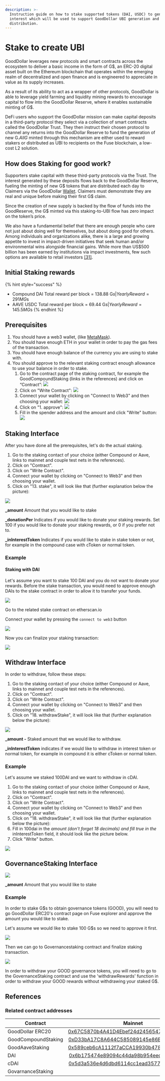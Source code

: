 ```yaml
---
description: >-
  Instruction guide on how to stake supported tokens (DAI, USDC) to generate
  interest which will be used to support GoodDollar UBI generation and
  distribution.
---
```


# Stake to create UBI

GoodDollar leverages new protocols and smart contracts across the ecosystem to deliver a basic income in the form of G$, an ERC-20 digital asset built on the Ethereum blockchain that operates within the emerging realm of decentralized and open finance and is engineered to appreciate in value as its supply increases.

As a result of its ability to act as a wrapper of other protocols, GoodDollar is able to leverage yield farming and liquidity mining rewards to encourage capital to flow into the GoodDollar Reserve, where it enables sustainable minting of G$.&#x20;

DeFi users who support the GoodDollar mission can make capital deposits in a third-party protocol they select via a collection of smart contracts called the GoodDollar Trust. They then instruct their chosen protocol to channel any returns into the GoodDollar Reserve to fund the generation of new G$. All G$ minted through this mechanism are either used to reward stakers or distributed as UBI to recipients on the Fuse blockchain, a low-cost L2 solution.

## How does Staking for good work?

Supporters stake capital with these third-party protocols via the Trust. The interest generated by these deposits flows back to the GoodDollar Reserve, fueling the minting of new G$ tokens that are distributed each day to Claimers via the GoodDollar [Wallet](../developer-guides/good-wallet.md). Claimers must demonstrate they are real and unique before making their first G$ claim.

Since the creation of new supply is backed by the flow of funds into the GoodReserve, the G$ minted via this staking-to-UBI flow has zero impact on the token’s price.

We also have a fundamental belief that there are enough people who care not just about doing well for themselves, but about doing good for others. Among individuals and organizations alike, there is a large and growing appetite to invest in impact-driven initiatives that seek human and/or environmental wins alongside financial gains. While more than US$500 billion has been earned by institutions via impact investments, few such options are available to retail investors [\[31\]](https://docs.google.com/document/d/1f5FaM1QDrspnR6DS4f3Q3VVKpMHmyTnk4gpI8ZhjKz0/edit#heading=h.deboh2hhn6l1).

## **Initial Staking rewards**

{% hint style="success" %}
* Compound DAI Total reward per block = 138.88 G$s | Yearly Reward = 291M G$s
* AAVE USDC Total reward per block = 69.44 G$s | Yearly Reward = 145.5M G$s
{% endhint %}

## Prerequisites

1. You should have a web3 wallet, (like [MetaMask](https://metamask.io/)).
2. You should have enough ETH in your wallet in order to pay the gas fees of the transaction.
3. You should have enough balance of the currency you are using to stake with.
4. You should approve to the relevant staking contract enough allowance to use your balance in order to stake.
   1. Go to the contract page of the staking contract, for example the GoodCompoundStaking (links in the references) and click on “Contract”:                                                                     ![](<../.gitbook/assets/GoodCompoundStaking\_Contract\_pointer (1).png>)         &#x20;
   2. Click on "Write Contract":                                                                                                   ![](../.gitbook/assets/GoodCompoundStaking\_WriteContract\_pointer.png)
   3. Connect your wallet by clicking on "Connect to Web3" and then choosing your wallet:  ![](../.gitbook/assets/GoodCompoundStaking\_ConnectToWeb3\_pointer.png)
   4. Click on "1. approve":                                                                          ![](../.gitbook/assets/GoodCompoundStaking\_Approve\_pointer.png)
   5. Fill in the spender address and the amount and click "Write" button:   ![](../.gitbook/assets/GoodCompoundStaking\_Approve\_Info.png)

## Staking Interface

After you have done all the prerequisites, let's do the actual staking.

1. Go to the staking contact of your choice (either Compound or Aave, links to mainnet and couple test nets in the references).
2. Click on "Contract".
3. Click on "Write Contract".
4. Connect your wallet by clicking on "Connect to Web3" and then choosing your wallet.
5. Click on "13. stake", it will look like that (further explanation below the picture):

![](<../.gitbook/assets/Screenshot 2021-09-20 at 21.25.52.png>)

**\_amount** Amount that you would like to stake

**\_donationPer** Indicates if you would like to donate your staking rewards. Set 100 if you would like to donate your staking rewards, or 0 if you prefer not to.

**\_inInterestToken** Indicates if you would like to stake in stake token or not, for example in the compound case with cToken or normal token.

### Example

#### Staking with DAI

Let's assume you want to stake 100 DAI and you do not want to donate your rewards. Before the stake transaction, you would need to approve enough DAIs to the stake contract in order to allow it to transfer your funds.

![](<../.gitbook/assets/Screenshot 2021-09-20 at 21.33.25.png>)

Go to the related stake contract on etherscan.io

Connect your wallet by pressing the `connect to web3` button&#x20;

![](<../.gitbook/assets/image (1).png>)

Now you can finalize your staking transaction:

![](<../.gitbook/assets/Screenshot 2021-09-20 at 21.37.30.png>)

## Withdraw Interface

In order to withdraw, follow these steps:

1. Go to the staking contact of your choice (either Compound or Aave, links to mainnet and couple test nets in the references).
2. Click on "Contract".
3. Click on "Write Contract".
4. Connect your wallet by clicking on "Connect to Web3" and then choosing your wallet.
5. Click on "18. withdrawStake", it will look like that (further explanation below the picture):

![](<../.gitbook/assets/Screenshot 2021-09-20 at 21.39.18.png>)

**\_amount -** Staked amount that we would like to withdraw.&#x20;

**\_inInterestToken** indicates if we would like to withdraw in interest token or normal token, for example in compound it is either cToken or normal token.

### Example

Let's assume we staked 100DAI and we want to withdraw in cDAI.

1. Go to the staking contact of your choice (either Compound or Aave, links to mainnet and couple test nets in the references).
2. Click on "Contract".
3. Click on "Write Contract".
4. Connect your wallet by clicking on "Connect to Web3" and then choosing your wallet.
5. Click on "18. withdrawStake", it will look like that (further explanation below the picture):
6. Fill in 100dai in the _amount (don't forget 18 decimals) and fill true in the_ inInterestToken field, it should look like the picture below.
7. Click "Write" button.

![](<../.gitbook/assets/Screenshot 2021-09-20 at 21.42.16.png>)



## **GovernanceStaking Interface**

![](<../.gitbook/assets/Screenshot 2021-09-21 at 19.59.07.png>)

**\_amount** Amount that you would like to stake

### Example

In order to stake G$s to obtain governance tokens (GOOD), you will need to go GoodDollar ERC20's contract page on Fuse explorer and approve the amount you would like to stake.

Let's assume we would like to stake 100 G$s so we need to approve it first.

![](<../.gitbook/assets/Screenshot 2021-09-22 at 12.46.56.png>)

Then we can go to Governancestaking contract and finalize staking transaction.

![](<../.gitbook/assets/Screenshot 2021-09-22 at 12.49.00.png>)

In order to withdraw your GOOD governance tokens, you will need to go to the GovernanceStaking contract and use the 'withdrawRewards' function in order to withdraw your GOOD rewards without withdrawing your staked G$.

## References

### Related contract addresses

| **Contract**        |                                                        Mainnet                                                        | Kovan                                                                                                                                     | Ropsten                                                                                                                            |                                                                                                                           |
| ------------------- | :-------------------------------------------------------------------------------------------------------------------: | ----------------------------------------------------------------------------------------------------------------------------------------- | ---------------------------------------------------------------------------------------------------------------------------------- | ------------------------------------------------------------------------------------------------------------------------- |
| GoodDollar ERC20    | [0x67C5870b4A41D4Ebef24d2456547A03F1f3e094B](https://etherscan.io/address/0x67C5870b4A41D4Ebef24d2456547A03F1f3e094B) | [0x46183b8822BB7Cbf27E10A1acc95DfB3b5f0ec79](https://kovan.etherscan.io/address/0x46183b8822BB7Cbf27E10A1acc95DfB3b5f0ec79)               | [0x4738C5e91C4F809da21DD0Df4B5aD5f699878C1c](https://ropsten.etherscan.io/address/0x4738C5e91C4F809da21DD0Df4B5aD5f699878C1c)      |                                                                                                                           |
| GoodCompoundStaking |                [0xD33bA17C8A644C585089145e86E282fada6F3bfd](stake-v2.md#how-does-staking-for-good-work)               | [0xbc371C5c98D40De18382E3e0Eeb58805d76D3D50](https://kovan.etherscan.io/address/0xbc371c5c98d40de18382e3e0eeb58805d76d3d50#writeContract) | [0x410c9c4688B3f1f065c41F2b86BEc673A9bb7171](https://ropsten.etherscan.io/address/0x410c9c4688B3f1f065c41F2b86BEc673A9bb7171#code) |                                                                                                                           |
| GoodAaveStaking     | [0x589ceb6cA1112f7aCCA19930b47871c5A259B0fC](https://etherscan.io/address/0x589ceb6cA1112f7aCCA19930b47871c5A259B0fC) | [0x97336539bF2ab85ED83e63f294af113A7A110Cd3](https://kovan.etherscan.io/address/0x97336539bF2ab85ED83e63f294af113A7A110Cd3)               |                                                                                                                                    |                                                                                                                           |
| DAI                 |  [0x6b175474e89094c44da98b954eedeac495271d0f](https://etherscan.io/token/0x6b175474e89094c44da98b954eedeac495271d0f)  | [0x4f96fe3b7a6cf9725f59d353f723c1bdb64ca6aa](https://kovan.etherscan.io/address/0x4f96fe3b7a6cf9725f59d353f723c1bdb64ca6aa#code)          | [0xB5E5D0F8C0cbA267CD3D7035d6AdC8eBA7Df7Cdd](https://ropsten.etherscan.io/address/0xB5E5D0F8C0cbA267CD3D7035d6AdC8eBA7Df7Cdd)      |                                                                                                                           |
| cDAI                |  [0x5d3a536e4d6dbd6114cc1ead35777bab948e3643](https://etherscan.io/token/0x5d3a536e4d6dbd6114cc1ead35777bab948e3643)  | [0xf0d0eb522cfa50b716b3b1604c4f0fa6f04376ad](https://kovan.etherscan.io/address/0xf0d0eb522cfa50b716b3b1604c4f0fa6f04376ad)               |                                                                                                                                    |                                                                                                                           |
| GovarnanceStaking   |                                                                                                                       |                                                                                                                                           |                                                                                                                                    | [0xFAF457Fb4A978Be059506F6CD41f9B30fCa753b0](https://explorer.fuse.io/address/0xFAF457Fb4A978Be059506F6CD41f9B30fCa753b0) |






